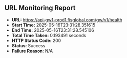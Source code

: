 ## URL Monitoring Report

- **URL:** https://api-gw1-prod1.fisglobal.com/gw/v1/health
- **Start Time:** 2025-05-16T23:31:28.351615
- **End Time:** 2025-05-16T23:31:28.545106
- **Total Time Taken:** 0.193491 seconds
- **HTTP Status Code:** 200
- **Status:** Success
- **Failure Reason:** N/A
